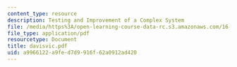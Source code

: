 ```yaml
---
content_type: resource
description: Testing and Improvement of a Complex System
file: /media/https%3A/open-learning-course-data-rc.s3.amazonaws.com/16-621-experimental-projects-i-spring-2003/a9966122a9fed7d9916f62a0912ad420_davisvic.pdf
file_type: application/pdf
resourcetype: Document
title: davisvic.pdf
uid: a9966122-a9fe-d7d9-916f-62a0912ad420
---
```

